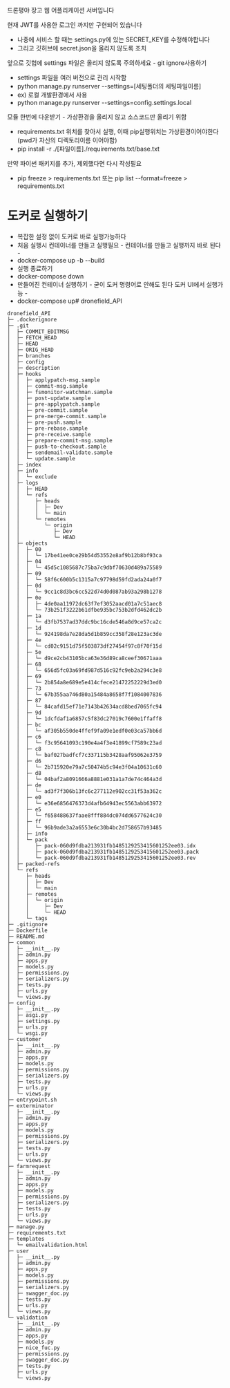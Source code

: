 드론평야 장고 웹 어플리케이션 서버입니다

현재 JWT를 사용한 로그인 까지만 구현되어 있습니다

* 나중에 서비스 할 때는 settings.py에 있는 SECRET_KEY를 수정해야합니다
* 그리고 깃허브에 secret.json을 올리지 않도록 조치

앞으로 깃헙에 settings 파일은 올리지 않도록 주의하세요 - git ignore사용하기
* settings 파일을 여러 버전으로 관리 시작함
* python manage.py runserver --settings=[세팅폴더의 세팅파일이름]
* ex) 로컬 개발환경에서 사용
* python manage.py runserver --settings=config.settings.local

모듈 한번에 다운받기 - 가상환경을 올리지 않고 소스코드만 올리기 위함
* requirements.txt 위치를 찾아서 실행, 이때 pip실행위치는 가상환경이어야한다 (pwd가 자신의 디렉토리이름 이어야함)
* pip install -r ./[파일이름]./requirements.txt/base.txt

만약 파이썬 패키지를 추가, 제외했다면 다시 작성필요
* pip freeze > requirements.txt 또는 pip list --format=freeze > requirements.txt


# 도커로 실행하기
* 복잡한 설정 없이 도커로 바로 실행가능하다
* 처음 실행시 컨테이너를 만들고 실행필요 - 컨테이너를 만들고 실행까지 바로 된다 -
* docker-compose up -b --build
* 실행 종료하기
* docker-compose down
* 만들어진 컨테이너 실행하기 - 굳이 도커 명령어로 안해도 된다 도커 UI에서 실행가능 -
* docker-compose up# dronefield_API


```
dronefield_API
├─ .dockerignore
├─ .git
│  ├─ COMMIT_EDITMSG
│  ├─ FETCH_HEAD
│  ├─ HEAD
│  ├─ ORIG_HEAD
│  ├─ branches
│  ├─ config
│  ├─ description
│  ├─ hooks
│  │  ├─ applypatch-msg.sample
│  │  ├─ commit-msg.sample
│  │  ├─ fsmonitor-watchman.sample
│  │  ├─ post-update.sample
│  │  ├─ pre-applypatch.sample
│  │  ├─ pre-commit.sample
│  │  ├─ pre-merge-commit.sample
│  │  ├─ pre-push.sample
│  │  ├─ pre-rebase.sample
│  │  ├─ pre-receive.sample
│  │  ├─ prepare-commit-msg.sample
│  │  ├─ push-to-checkout.sample
│  │  ├─ sendemail-validate.sample
│  │  └─ update.sample
│  ├─ index
│  ├─ info
│  │  └─ exclude
│  ├─ logs
│  │  ├─ HEAD
│  │  └─ refs
│  │     ├─ heads
│  │     │  ├─ Dev
│  │     │  └─ main
│  │     └─ remotes
│  │        └─ origin
│  │           ├─ Dev
│  │           └─ HEAD
│  ├─ objects
│  │  ├─ 00
│  │  │  └─ 17be41ee0ce29b54d53552e8af9b12b8bf93ca
│  │  ├─ 04
│  │  │  └─ 45d5c1085687c75ba7c9dbf70630d489a75589
│  │  ├─ 09
│  │  │  └─ 58f6c600b5c1315a7c97798d59fd2ada24a0f7
│  │  ├─ 0d
│  │  │  └─ 9cc1c8d3bc6cc522d74d0d087ab93a298b1278
│  │  ├─ 0e
│  │  │  ├─ 4de0aa11972dc63f7ef3052aacd01a7c51aec8
│  │  │  └─ 73b251f3222b61dfbe935bc753b2dfd462dc2b
│  │  ├─ 1a
│  │  │  └─ d3fb7537ad37ddc9bc16cde546a8d9ce57ca2c
│  │  ├─ 1d
│  │  │  └─ 924198da7e28da5d1b859cc358f28e123ac3de
│  │  ├─ 4e
│  │  │  └─ cd02c9151d75f503873df27454f97c8f70f15d
│  │  ├─ 5e
│  │  │  └─ d9ce2cb43105bca63e36d89ca8ceef30671aaa
│  │  ├─ 68
│  │  │  └─ 656d5fc03a69fd987d516c92fc9eb2a294c3e8
│  │  ├─ 69
│  │  │  └─ 2b854a8e689e5e414cfece21472252229d3ed0
│  │  ├─ 73
│  │  │  └─ 67b355aa746d80a15484a8658f7f1084007836
│  │  ├─ 87
│  │  │  └─ 84cafd15ef71e7143b42634acd8bed7065fc94
│  │  ├─ 9d
│  │  │  └─ 1dcfdaf1a6857c5f83dc27019c7600e1ffaff8
│  │  ├─ bc
│  │  │  └─ af305b550de4ffef9fa09e1edf0e03ca57bb6d
│  │  ├─ c6
│  │  │  └─ f3c95641093c190e4a4f3e41899cf7589c23ad
│  │  ├─ c8
│  │  │  └─ baf027badfcf7c337115b3428aaf95062e3759
│  │  ├─ d6
│  │  │  └─ 2b715920e79a7c50474b5c94e3f04a10631c60
│  │  ├─ d8
│  │  │  └─ 04baf2a8091666a8881e031a1a7de74c464a3d
│  │  ├─ de
│  │  │  └─ ad3f7f306b13fc6c277112e902cc31f53a362c
│  │  ├─ e0
│  │  │  └─ e36e6856476373d4afb64943ec5563abb63972
│  │  ├─ e5
│  │  │  └─ f658488637faae8fff884dc074dd6577624c30
│  │  ├─ ff
│  │  │  └─ 96b9ade3a2a6553e6c30b4bc2d758657b93485
│  │  ├─ info
│  │  └─ pack
│  │     ├─ pack-060d9fdba213931fb1485129253415601252ee03.idx
│  │     ├─ pack-060d9fdba213931fb1485129253415601252ee03.pack
│  │     └─ pack-060d9fdba213931fb1485129253415601252ee03.rev
│  ├─ packed-refs
│  └─ refs
│     ├─ heads
│     │  ├─ Dev
│     │  └─ main
│     ├─ remotes
│     │  └─ origin
│     │     ├─ Dev
│     │     └─ HEAD
│     └─ tags
├─ .gitignore
├─ Dockerfile
├─ README.md
├─ common
│  ├─ __init__.py
│  ├─ admin.py
│  ├─ apps.py
│  ├─ models.py
│  ├─ permissions.py
│  ├─ serializers.py
│  ├─ tests.py
│  ├─ urls.py
│  └─ views.py
├─ config
│  ├─ __init__.py
│  ├─ asgi.py
│  ├─ settings.py
│  ├─ urls.py
│  └─ wsgi.py
├─ customer
│  ├─ __init__.py
│  ├─ admin.py
│  ├─ apps.py
│  ├─ models.py
│  ├─ permissions.py
│  ├─ serializers.py
│  ├─ tests.py
│  ├─ urls.py
│  └─ views.py
├─ entrypoint.sh
├─ exterminator
│  ├─ __init__.py
│  ├─ admin.py
│  ├─ apps.py
│  ├─ models.py
│  ├─ permissions.py
│  ├─ serializers.py
│  ├─ tests.py
│  ├─ urls.py
│  └─ views.py
├─ farmrequest
│  ├─ __init__.py
│  ├─ admin.py
│  ├─ apps.py
│  ├─ models.py
│  ├─ permissions.py
│  ├─ serializers.py
│  ├─ tests.py
│  ├─ urls.py
│  └─ views.py
├─ manage.py
├─ requirements.txt
├─ templates
│  └─ emailvalidation.html
├─ user
│  ├─ __init__.py
│  ├─ admin.py
│  ├─ apps.py
│  ├─ models.py
│  ├─ permissions.py
│  ├─ serializers.py
│  ├─ swagger_doc.py
│  ├─ tests.py
│  ├─ urls.py
│  └─ views.py
└─ validation
   ├─ __init__.py
   ├─ admin.py
   ├─ apps.py
   ├─ models.py
   ├─ nice_fuc.py
   ├─ permissions.py
   ├─ swagger_doc.py
   ├─ tests.py
   ├─ urls.py
   └─ views.py

```
